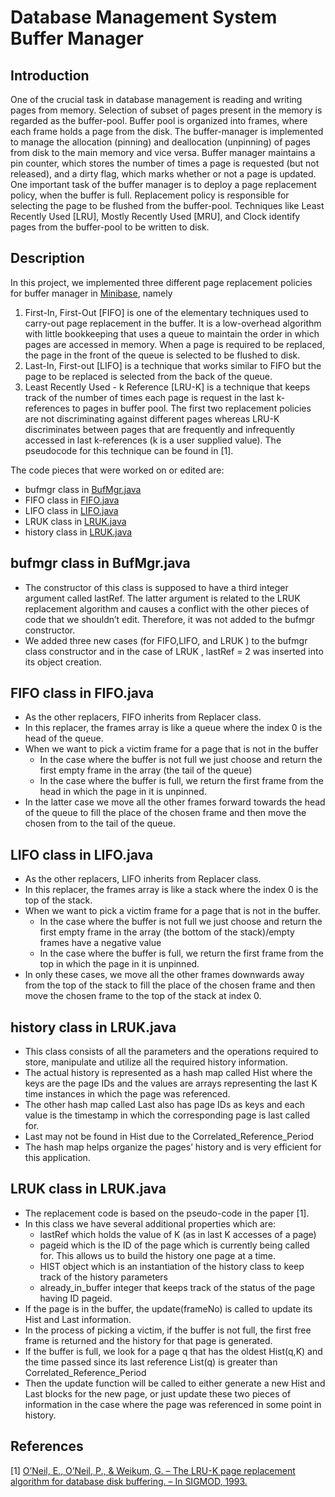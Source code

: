 # Database Management System Buffer Manager

## Introduction
One of the crucial task in database management is reading and writing pages from memory. Selection of subset of pages present in the memory is regarded as the buffer-pool. Buffer pool is organized into frames, where each frame holds a page from the disk. The buffer-manager is implemented to manage the allocation (pinning) and deallocation (unpinning) of pages from disk to the main memory and vice versa. Buffer manager maintains a pin counter, which stores the number of times a page is requested (but not released), and a dirty flag, which marks whether or not a page is updated. One important task of the buffer manager is to deploy a page replacement policy, when the buffer is full. Replacement policy is responsible for selecting the page to be flushed from the buffer-pool. Techniques like Least Recently Used [LRU], Mostly Recently Used [MRU], and Clock identify pages from the buffer-pool to be written to disk.

## Description
In this project, we implemented three different page replacement policies for buffer manager in [Minibase](http://research.cs.wisc.edu/coral/mini_doc/minibase.html), namely
1. First-In, First-Out [FIFO] is one of the elementary techniques used to carry-out page replacement in the buffer. It is a low-overhead algorithm with little bookkeeping that uses a queue to maintain the order in which pages are accessed in memory. When a page is required to be replaced, the page in the front of the queue is selected to be flushed to disk.
2. Last-In, First-out [LIFO] is a technique that works similar to FIFO but the page to be replaced is selected from the back of the queue.
3. Least Recently Used - k Reference [LRU-K] is a technique that keeps track of the number of times each page is request in the last k-references to pages in buffer pool.
The first two replacement policies are not discriminating against different pages whereas LRU-K discriminates between pages that are frequently and infrequently accessed in last k-references (k is a user supplied value). The pseudocode for this technique can be found in [1].

The code pieces that were worked on or edited are:

- bufmgr class in [BufMgr.java](https://github.com/boukhary123/Buffer_Manager/blob/master/javaminibase/src/bufmgr/BufMgr.java)
- FIFO class in [FIFO.java](https://github.com/boukhary123/Buffer_Manager/blob/master/javaminibase/src/bufmgr/FIFO.java)
- LIFO class in [LIFO.java](https://github.com/boukhary123/Buffer_Manager/blob/master/javaminibase/src/bufmgr/LIFO.java)
- LRUK class in [LRUK.java](https://github.com/boukhary123/Buffer_Manager/blob/master/javaminibase/src/bufmgr/LRUK.java)
- history class in [LRUK.java](https://github.com/boukhary123/Buffer_Manager/blob/master/javaminibase/src/bufmgr/LRUK.java)

## bufmgr class in BufMgr.java

- The constructor of this class is supposed to have a third integer argument called lastRef. The latter argument is related to the LRUK replacement algorithm and causes a conflict with the other pieces of code that we shouldn’t edit. Therefore, it was not added to the bufmgr constructor.
- We added three new cases (for FIFO,LIFO, and LRUK ) to the bufmgr class constructor and in the case of LRUK , lastRef = 2 was inserted into its object creation.

## FIFO class in FIFO.java

- As the other replacers, FIFO inherits from Replacer class.
- In this replacer, the frames array is like a queue where the index 0 is the head of the queue.
- When we want to pick a victim frame for a page that is not in the buffer
    - In the case where the buffer is not full we just choose and return the first empty frame in the array (the tail of the queue)
    - In the case where the buffer is full, we return the first frame from the head in which the
page in it is unpinned.
- In the latter case we move all the other frames forward towards the head of the queue to fill the place of the chosen frame and then move the chosen from to the tail of the queue.

## LIFO class in LIFO.java


- As the other replacers, LIFO inherits from Replacer class.
- In this replacer, the frames array is like a stack where the index 0 is the top of the stack.
- When we want to pick a victim frame for a page that is not in the buffer.
    - In the case where the buffer is not full we just choose and return the first empty frame in the array (the bottom of the stack)/empty frames have a negative value
    - In the case where the buffer is full, we return the first frame from the top in which the page in it is unpinned.
- In only these cases, we move all the other frames downwards away from the top of the stack to fill the place of the chosen frame and then move the chosen frame to the top of the stack at index 0.

## history class in LRUK.java

- This class consists of all the parameters and the operations required to store, manipulate and utilize all the required history information.
- The actual history is represented as a hash map called Hist where the keys are the page IDs and the values are arrays representing the last K time instances in which the page was referenced.
- The other hash map called Last also has page IDs as keys and each value is the timestamp in which the corresponding page is last called for.
- Last may not be found in Hist due to the Correlated_Reference_Period
- The hash map helps organize the pages’ history and is very efficient for this application.

## LRUK class in LRUK.java

- The replacement code is based on the pseudo-code in the paper [1].
- In this class we have several additional properties which are:
    - lastRef which holds the value of K (as in last K accesses of a page)
    - pageid which is the ID of the page which is currently being called for. This allows us to build the history one page at a time.
    - HIST object which is an instantiation of the history class to keep track of the history parameters
    - already_in_buffer integer that keeps track of the status of the page having ID pageid.
- If the page is in the buffer, the update(frameNo) is called to update its Hist and Last information.
- In the process of picking a victim, if the buffer is not full, the first free frame is returned and the history for that page is generated.
- If the buffer is full, we look for a page q that has the oldest Hist(q,K) and the time passed since its last reference List(q) is greater than Correlated_Reference_Period
- Then the update function will be called to either generate a new Hist and Last blocks for the new page, or just update these two pieces of information in the case where the page was referenced in some point in history.

## References
[1] [O’Neil, E., O’Neil, P., & Weikum, G. – The LRU-K page replacement algorithm for database disk buffering. – In SIGMOD, 1993.](http://www.cs.cmu.edu/~christos/courses/721-resources/p297-o_neil.pdf)